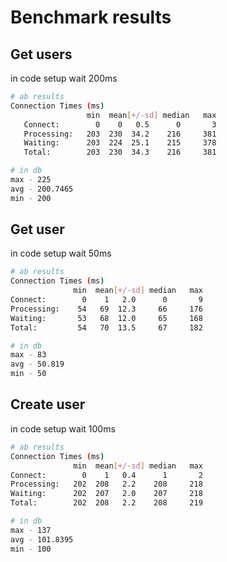 # Benchmark results

## Get users
in code setup wait 200ms
```bash
# ab results
Connection Times (ms)
                 min  mean[+/-sd] median   max
   Connect:        0    0   0.5      0       3
   Processing:   203  230  34.2    216     381
   Waiting:      203  224  25.1    215     378
   Total:        203  230  34.3    216     381
```

```bash
# in db
max - 225
avg - 200.7465
min - 200
```


## Get user
in code setup wait 50ms
```bash
# ab results
Connection Times (ms)
              min  mean[+/-sd] median   max
Connect:        0    1   2.0      0       9
Processing:    54   69  12.3     66     176
Waiting:       53   68  12.0     65     168
Total:         54   70  13.5     67     182
```

```bash
# in db
max - 83
avg - 50.819
min - 50
```

## Create user
in code setup wait 100ms
```bash
# ab results
Connection Times (ms)
              min  mean[+/-sd] median   max
Connect:        0    1   0.4      1       2
Processing:   202  208   2.2    208     218
Waiting:      202  207   2.0    207     218
Total:        202  208   2.2    208     219
```

```bash
# in db
max - 137
avg - 101.8395
min - 100
```